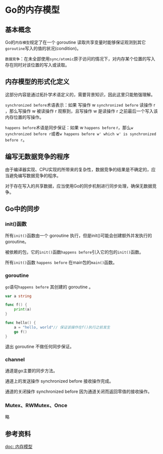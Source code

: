 # Go的内存模型

## 基本概念

Go的`内存模型`规定了在一个 goroutine 读取共享变量时能够保证观测到其它`goroutine`写入的值的状况(condition)。

`数据竞争`：在未全部使用`sync/atomic`原子访问的情况下，对内存某个位置的写入存在同时对该位置的写入或读取。

## 内存模型的形式化定义

这部分内容是通过拓扑学术语定义的，需要背景知识，因此这里只能勉强理解。

`synchronized before`术语表示：如果 写操作 w `synchronized before` 读操作 r ，那么写操作 w 被读操作 r 观察到，且写操作 w 是读操作 r 之前最后一个写入该内存位置的写操作。

`happens before`术语是同步保证：如果 w `happens before` r，那么`w synchronized before r`或者`w happens before w' which w' is synchronized before r`。

## 编写无数据竞争的程序

由于编译器实现、CPU实现的所带来的复杂性，数据竞争的结果是不确定的，应当避免编写数据竞争的程序。

对于存在写入的共享数据，应当使用Go的同步机制进行同步处理，确保无数据竞争。

## Go中的同步

### init()函数

所有`init()`函数由一个 goroutine 执行，但是init()可能会创建额外并发执行的 goroutine。

被依赖的包，它的`init()`函数`happens before`引入它的包的`init()`函数。

所有`init()`函数 `happens before` 在main包的`main()`函数。

### goroutine

`go`语句`happens before` 其创建的 goroutine 。

```go
var a string

func f() {
	print(a)
}

func hello() {
	a = "hello, world"// 保证该操作在f()执行之前发生
	go f()
}
```

退出 goroutine 不做任何同步保证。

### channel

通道是go主要的同步方法。

通道上的发送操作 synchronized before 接收操作完成。

通道的关闭操作 synchronized before 因为通道关闭而返回零值的接收操作。

### Mutex、RWMutex、Once

略

## 参考资料

[doc: 内存模型](https://go.dev/ref/mem)
